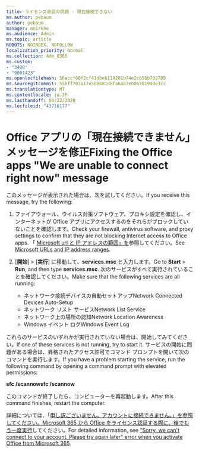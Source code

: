 ```yaml
---
title: ライセンス承認の問題 - 現在接続できない
ms.author: pebaum
author: pebaum
manager: mnirkhe
ms.audience: Admin
ms.topic: article
ROBOTS: NOINDEX, NOFOLLOW
localization_priority: Normal
ms.collection: Adm_O365
ms.custom:
- "3408"
- "9001423"
ms.openlocfilehash: 56accf68f2cf41dbe6119281b74e2cb56b702789
ms.sourcegitcommit: 55eff703a17e500681d8fa6a87eb067019ade3cc
ms.translationtype: MT
ms.contentlocale: ja-JP
ms.lasthandoff: 04/22/2020
ms.locfileid: "43716177"
---
```

# <a name="fixing-the-office-apps-we-are-unable-to-connect-right-now-message"></a><span data-ttu-id="22e34-102">Office アプリの「現在接続できません」メッセージを修正</span><span class="sxs-lookup"><span data-stu-id="22e34-102">Fixing the Office apps "We are unable to connect right now" message</span></span>

<span data-ttu-id="22e34-103">このメッセージが表示された場合は、次を試してください。</span><span class="sxs-lookup"><span data-stu-id="22e34-103">If you receive this message, try the following:</span></span>

1. <span data-ttu-id="22e34-104">ファイアウォール、ウイルス対策ソフトウェア、プロキシ設定を確認し、インターネットが Office アプリにアクセスするのをそれらがブロックしていないことを確認します。</span><span class="sxs-lookup"><span data-stu-id="22e34-104">Check your firewall, antivirus software, and proxy settings to confirm that they are not blocking Internet access to Office apps.</span></span> <span data-ttu-id="22e34-105">「 [Microsoft url と IP アドレスの範囲」を](https://docs.microsoft.com/office365/enterprise/urls-and-ip-address-ranges)参照してください。</span><span class="sxs-lookup"><span data-stu-id="22e34-105">See [Microsoft URLs and IP address ranges](https://docs.microsoft.com/office365/enterprise/urls-and-ip-address-ranges).</span></span>

2. <span data-ttu-id="22e34-106">[**開始**] > [**実行**] に移動して、**services.msc** と入力します。</span><span class="sxs-lookup"><span data-stu-id="22e34-106">Go to **Start** > **Run**, and then type **services.msc**.</span></span> <span data-ttu-id="22e34-107">次のサービスがすべて実行されていることを確認してください。</span><span class="sxs-lookup"><span data-stu-id="22e34-107">Make sure that the following services are all running:</span></span>
    - <span data-ttu-id="22e34-108">ネットワーク接続デバイスの自動セットアップ</span><span class="sxs-lookup"><span data-stu-id="22e34-108">Network Connected Devices Auto-Setup</span></span>
    - <span data-ttu-id="22e34-109">ネットワーク リスト サービス</span><span class="sxs-lookup"><span data-stu-id="22e34-109">Network List Service</span></span>
    - <span data-ttu-id="22e34-110">ネットワーク上の場所の認知</span><span class="sxs-lookup"><span data-stu-id="22e34-110">Network Location Awareness</span></span>
    - <span data-ttu-id="22e34-111">Windows イベント ログ</span><span class="sxs-lookup"><span data-stu-id="22e34-111">Windows Event Log</span></span>

<span data-ttu-id="22e34-112">これらのサービスのいずれかが実行されていない場合は、開始してみてください。</span><span class="sxs-lookup"><span data-stu-id="22e34-112">If one of these services is not running, try to start it.</span></span> <span data-ttu-id="22e34-113">サービスの開始に問題がある場合は、昇格されたアクセス許可でコマンド プロンプトを開いて次のコマンドを実行します。</span><span class="sxs-lookup"><span data-stu-id="22e34-113">If you have a problem starting the service, run the following command by opening a command prompt with elevated permissions:</span></span>

<span data-ttu-id="22e34-114">**sfc /scannow**</span><span class="sxs-lookup"><span data-stu-id="22e34-114">**sfc /scannow**</span></span>

<span data-ttu-id="22e34-115">このコマンドが終了したら、コンピューターを再起動します。</span><span class="sxs-lookup"><span data-stu-id="22e34-115">After this command finishes, restart the computer.</span></span>

<span data-ttu-id="22e34-116">詳細については、「[申し訳ございません。アカウントに接続できません。」を参照してください。Microsoft 365 から Office をライセンス認証する際に、後でもう一度実行](https://docs.microsoft.com/office/troubleshoot/activation-installation/issue-when-activate-office-from-office-365)してください。</span><span class="sxs-lookup"><span data-stu-id="22e34-116">For detailed information, see ["Sorry, we can't connect to your account. Please try again later" error when you activate Office from Microsoft 365](https://docs.microsoft.com/office/troubleshoot/activation-installation/issue-when-activate-office-from-office-365).</span></span>